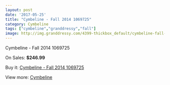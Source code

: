 ```yaml
---
layout: post
date: '2017-05-25'
title: "Cymbeline - Fall 2014 1069725"
category: Cymbeline
tags: ["cymbeline","granddressy","fall"]
image: http://img.granddressy.com/4399-thickbox_default/cymbeline-fall-2014-1069725.jpg
---
```

Cymbeline - Fall 2014 1069725

On Sales: **$246.99**
<a href="https://www.granddressy.com/en/cymbeline/3752-cymbeline-fall-2014-1069725.html"><amp-img layout="responsive" width="600" height="600" src="//img.granddressy.com/4399-thickbox_default/cymbeline-fall-2014-1069725.jpg" alt="Cymbeline - Fall 2014 1069725 0" /></a>

Buy it: [Cymbeline - Fall 2014 1069725](https://www.granddressy.com/en/cymbeline/3752-cymbeline-fall-2014-1069725.html "Cymbeline - Fall 2014 1069725")

View more: [Cymbeline](https://www.granddressy.com/en/71-cymbeline "Cymbeline")